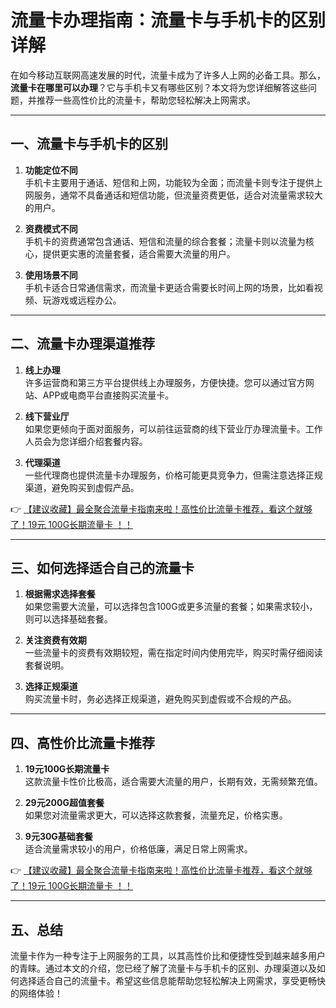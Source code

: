 # 流量卡办理指南：流量卡与手机卡的区别详解

在如今移动互联网高速发展的时代，流量卡成为了许多人上网的必备工具。那么，**流量卡在哪里可以办理**？它与手机卡又有哪些区别？本文将为您详细解答这些问题，并推荐一些高性价比的流量卡，帮助您轻松解决上网需求。

---

## 一、流量卡与手机卡的区别

1. **功能定位不同**  
   手机卡主要用于通话、短信和上网，功能较为全面；而流量卡则专注于提供上网服务，通常不具备通话和短信功能，但流量资费更低，适合对流量需求较大的用户。

2. **资费模式不同**  
   手机卡的资费通常包含通话、短信和流量的综合套餐；流量卡则以流量为核心，提供更实惠的流量套餐，适合需要大流量的用户。

3. **使用场景不同**  
   手机卡适合日常通信需求，而流量卡更适合需要长时间上网的场景，比如看视频、玩游戏或远程办公。

---

## 二、流量卡办理渠道推荐

1. **线上办理**  
   许多运营商和第三方平台提供线上办理服务，方便快捷。您可以通过官方网站、APP或电商平台直接购买流量卡。

2. **线下营业厅**  
   如果您更倾向于面对面服务，可以前往运营商的线下营业厅办理流量卡。工作人员会为您详细介绍套餐内容。

3. **代理渠道**  
   一些代理商也提供流量卡办理服务，价格可能更具竞争力，但需注意选择正规渠道，避免购买到虚假产品。

👉 [【建议收藏】最全聚合流量卡指南来啦！高性价比流量卡推荐，看这个就够了！19元 100G长期流量卡 ！！](https://bit.ly/Liuliangka)

---

## 三、如何选择适合自己的流量卡

1. **根据需求选择套餐**  
   如果您需要大流量，可以选择包含100G或更多流量的套餐；如果需求较小，则可以选择基础套餐。

2. **关注资费有效期**  
   一些流量卡的资费有效期较短，需在指定时间内使用完毕，购买时需仔细阅读套餐说明。

3. **选择正规渠道**  
   购买流量卡时，务必选择正规渠道，避免购买到虚假或不合规的产品。

---

## 四、高性价比流量卡推荐

1. **19元100G长期流量卡**  
   这款流量卡性价比极高，适合需要大流量的用户，长期有效，无需频繁充值。

2. **29元200G超值套餐**  
   如果您对流量需求更大，可以选择这款套餐，流量充足，价格实惠。

3. **9元30G基础套餐**  
   适合流量需求较小的用户，价格低廉，满足日常上网需求。

👉 [【建议收藏】最全聚合流量卡指南来啦！高性价比流量卡推荐，看这个就够了！19元 100G长期流量卡 ！！](https://bit.ly/Liuliangka)

---

## 五、总结

流量卡作为一种专注于上网服务的工具，以其高性价比和便捷性受到越来越多用户的青睐。通过本文的介绍，您已经了解了流量卡与手机卡的区别、办理渠道以及如何选择适合自己的流量卡。希望这些信息能帮助您轻松解决上网需求，享受更畅快的网络体验！